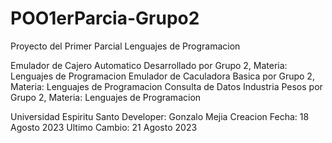 # POO1erParcia-Grupo2
Proyecto del Primer Parcial Lenguajes de Programacion

Emulador de Cajero Automatico Desarrollado por Grupo 2, Materia: Lenguajes de Programacion
Emulador de Caculadora Basica por Grupo 2, Materia: Lenguajes de Programacion
Consulta de Datos Industria Pesos por Grupo 2, Materia: Lenguajes de Programacion

Universidad Espiritu Santo
Developer: Gonzalo Mejia
Creacion Fecha: 18 Agosto 2023
Ultimo Cambio: 21 Agosto 2023
